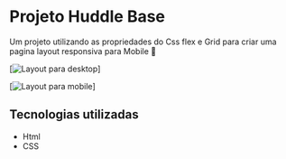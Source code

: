 # Projeto Huddle Base

Um projeto utilizando as propriedades do Css flex e Grid para criar uma pagina layout responsiva para Mobile 🎈

[<img src="./src/images/TelaDesktop.gif" alt="Layout para desktop">]

[<img src="./src/images/TelaMobile.gif" alt="Layout para mobile">]

## Tecnologias utilizadas
- Html
- CSS

